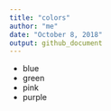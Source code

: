 ```yaml
---
title: "colors"
author: "me"
date: "October 8, 2018"
output: github_document
---
```


- blue
- green
- pink
- purple